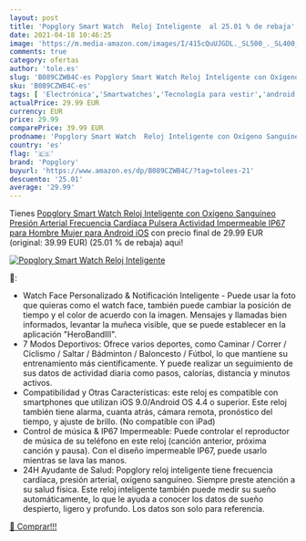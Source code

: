 ```yaml
---
layout: post
title: 'Popglory Smart Watch  Reloj Inteligente  al 25.01 % de rebaja'
date: 2021-04-18 10:46:25
image: 'https://m.media-amazon.com/images/I/415cQuUJGDL._SL500_._SL400_.jpg'
comments: true
category: ofertas
author: 'tole.es'
slug: 'B089CZWB4C-es Popglory Smart Watch Reloj Inteligente con Oxígeno...'
sku: 'B089CZWB4C-es'
tags: [ 'Electrónica','Smartwatches','Tecnología para vestir','android','popglory', ]
actualPrice: 29.99 EUR
currency: EUR
price: 29.99
comparePrice: 39.99 EUR
prodname: 'Popglory Smart Watch  Reloj Inteligente con Oxígeno Sanguíneo Presión Arterial Frecuencia Cardíaca  Pulsera Actividad Impermeable IP67 para Hombre Mujer para Android iOS'
country: 'es'
flag: '🇪🇸'
brand: 'Popglory'
buyurl: 'https://www.amazon.es/dp/B089CZWB4C/?tag=tolees-21'
descuento: '25.01'
average: '29.99'
---
```


Tienes [Popglory Smart Watch  Reloj Inteligente con Oxígeno Sanguíneo Presión Arterial Frecuencia Cardíaca  Pulsera Actividad Impermeable IP67 para Hombre Mujer para Android iOS](https://www.amazon.es/dp/B089CZWB4C/?tag=tolees-21) con precio final de  29.99 EUR (original: 39.99 EUR) (25.01 %  de rebaja) aqui!

[![Popglory Smart Watch  Reloj Inteligente ](https://m.media-amazon.com/images/I/415cQuUJGDL._SL500_._SL400_.jpg)](https://www.amazon.es/dp/B089CZWB4C/?tag=tolees-21)

🔎:

- Watch Face Personalizado & Notificación Inteligente - Puede usar la foto que quieras como el watch face, también puede cambiar la posición de tiempo y el color de acuerdo con la imagen. Mensajes y llamadas bien informados, levantar la muñeca visible, que se puede establecer en la aplicación "HeroBandIII".
- 7 Modos Deportivos: Ofrece varios deportes, como Caminar / Correr / Ciclismo / Saltar / Bádminton / Baloncesto / Fútbol, lo que mantiene su entrenamiento más científicamente. Y puede realizar un seguimiento de sus datos de actividad diaria como pasos, calorías, distancia y minutos activos.
- Compatibilidad y Otras Características: este reloj es compatible con smartphones que utilizan iOS 9.0/Android OS 4.4 o superior. Este reloj también tiene alarma, cuanta atrás, cámara remota, pronóstico del tiempo, y ajuste de brillo. (No compatible con iPad)
- Control de música & IP67 Impermeable: Puede controlar el reproductor de música de su teléfono en este reloj (canción anterior, próxima canción y pausa). Con el diseño impermeable IP67, puede usarlo mientras se lava las manos.
- 24H Ayudante de Salud: Popglory reloj inteligente tiene frecuencia cardíaca, presión arterial, oxígeno sanguíneo. Siempre preste atención a su salud física. Este reloj inteligente también puede medir su sueño automáticamente, lo que le ayuda a conocer los datos de sueño despierto, ligero y profundo. Los datos son solo para referencia.

[🛒 Comprar!!!](https://www.amazon.es/dp/B089CZWB4C/?tag=tolees-21)
